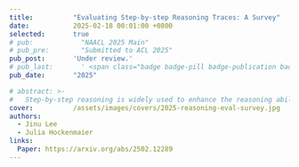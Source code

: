 ```yaml
---
title:          "Evaluating Step-by-step Reasoning Traces: A Survey"
date:           2025-02-18 00:01:00 +0800
selected:       true
# pub:            "NAACL 2025 Main"
# pub_pre:        "Submitted to ACL 2025"
pub_post:       'Under review.'
# pub_last:       ' <span class="badge badge-pill badge-publication badge-success">Spotlight</span>'
pub_date:       "2025"

# abstract: >-
#   Step-by-step reasoning is widely used to enhance the reasoning ability of large language models (LLMs) in complex problems. Evaluating the quality of reasoning traces is crucial for understanding and improving LLM reasoning. However, the evaluation criteria remain highly unstandardized, leading to fragmented efforts in developing metrics and meta-evaluation benchmarks. To address this gap, this survey provides a comprehensive overview of step-by-step reasoning evaluation, proposing a taxonomy of evaluation criteria with four top-level categories (groundedness, validity, coherence, and utility). We then categorize metrics based on their implementations, survey which metrics are used for assessing each criterion, and explore whether evaluator models can transfer across different criteria. Finally, we identify key directions for future research.
cover:          /assets/images/covers/2025-reasoning-eval-survey.jpg
authors:
  - Jinu Lee
  - Julia Hockenmaier
links:
  Paper: https://arxiv.org/abs/2502.12289
---
```

